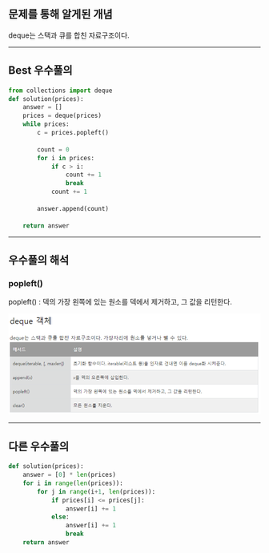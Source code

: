 ## 문제를 통해 알게된 개념
deque는 스택과 큐를 합친 자료구조이다.

---

## Best 우수풀의
``` python
from collections import deque
def solution(prices):
    answer = []
    prices = deque(prices)
    while prices:
        c = prices.popleft()

        count = 0
        for i in prices:
            if c > i:
                count += 1
                break
            count += 1

        answer.append(count)

    return answer
``` 
---
## 우수풀의 해석

### popleft()
popleft() : 덱의 가장 왼쪽에 있는 원소를 덱에서 제거하고, 그 값을 리턴한다.

![screensh](./deque.png)

---

## 다른 우수풀의
``` python
def solution(prices):
    answer = [0] * len(prices)
    for i in range(len(prices)):
        for j in range(i+1, len(prices)):
            if prices[i] <= prices[j]:
                answer[i] += 1
            else:
                answer[i] += 1
                break
    return answer
```

